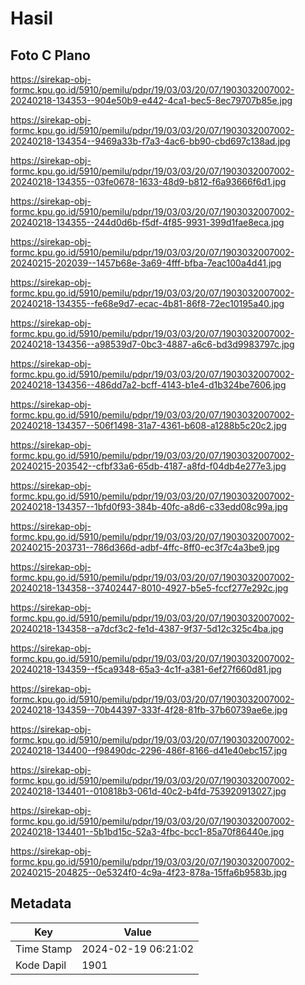 # Hasil

## Foto C Plano

https://sirekap-obj-formc.kpu.go.id/5910/pemilu/pdpr/19/03/03/20/07/1903032007002-20240218-134353--904e50b9-e442-4ca1-bec5-8ec79707b85e.jpg

https://sirekap-obj-formc.kpu.go.id/5910/pemilu/pdpr/19/03/03/20/07/1903032007002-20240218-134354--9469a33b-f7a3-4ac6-bb90-cbd697c138ad.jpg

https://sirekap-obj-formc.kpu.go.id/5910/pemilu/pdpr/19/03/03/20/07/1903032007002-20240218-134355--03fe0678-1633-48d9-b812-f6a93666f6d1.jpg

https://sirekap-obj-formc.kpu.go.id/5910/pemilu/pdpr/19/03/03/20/07/1903032007002-20240218-134355--244d0d6b-f5df-4f85-9931-399d1fae8eca.jpg

https://sirekap-obj-formc.kpu.go.id/5910/pemilu/pdpr/19/03/03/20/07/1903032007002-20240215-202039--1457b68e-3a69-4fff-bfba-7eac100a4d41.jpg

https://sirekap-obj-formc.kpu.go.id/5910/pemilu/pdpr/19/03/03/20/07/1903032007002-20240218-134355--fe68e9d7-ecac-4b81-86f8-72ec10195a40.jpg

https://sirekap-obj-formc.kpu.go.id/5910/pemilu/pdpr/19/03/03/20/07/1903032007002-20240218-134356--a98539d7-0bc3-4887-a6c6-bd3d9983797c.jpg

https://sirekap-obj-formc.kpu.go.id/5910/pemilu/pdpr/19/03/03/20/07/1903032007002-20240218-134356--486dd7a2-bcff-4143-b1e4-d1b324be7606.jpg

https://sirekap-obj-formc.kpu.go.id/5910/pemilu/pdpr/19/03/03/20/07/1903032007002-20240218-134357--506f1498-31a7-4361-b608-a1288b5c20c2.jpg

https://sirekap-obj-formc.kpu.go.id/5910/pemilu/pdpr/19/03/03/20/07/1903032007002-20240215-203542--cfbf33a6-65db-4187-a8fd-f04db4e277e3.jpg

https://sirekap-obj-formc.kpu.go.id/5910/pemilu/pdpr/19/03/03/20/07/1903032007002-20240218-134357--1bfd0f93-384b-40fc-a8d6-c33edd08c99a.jpg

https://sirekap-obj-formc.kpu.go.id/5910/pemilu/pdpr/19/03/03/20/07/1903032007002-20240215-203731--786d366d-adbf-4ffc-8ff0-ec3f7c4a3be9.jpg

https://sirekap-obj-formc.kpu.go.id/5910/pemilu/pdpr/19/03/03/20/07/1903032007002-20240218-134358--37402447-8010-4927-b5e5-fccf277e292c.jpg

https://sirekap-obj-formc.kpu.go.id/5910/pemilu/pdpr/19/03/03/20/07/1903032007002-20240218-134358--a7dcf3c2-fe1d-4387-9f37-5d12c325c4ba.jpg

https://sirekap-obj-formc.kpu.go.id/5910/pemilu/pdpr/19/03/03/20/07/1903032007002-20240218-134359--f5ca9348-65a3-4c1f-a381-6ef27f660d81.jpg

https://sirekap-obj-formc.kpu.go.id/5910/pemilu/pdpr/19/03/03/20/07/1903032007002-20240218-134359--70b44397-333f-4f28-81fb-37b60739ae6e.jpg

https://sirekap-obj-formc.kpu.go.id/5910/pemilu/pdpr/19/03/03/20/07/1903032007002-20240218-134400--f98490dc-2296-486f-8166-d41e40ebc157.jpg

https://sirekap-obj-formc.kpu.go.id/5910/pemilu/pdpr/19/03/03/20/07/1903032007002-20240218-134401--010818b3-061d-40c2-b4fd-753920913027.jpg

https://sirekap-obj-formc.kpu.go.id/5910/pemilu/pdpr/19/03/03/20/07/1903032007002-20240218-134401--5b1bd15c-52a3-4fbc-bcc1-85a70f86440e.jpg

https://sirekap-obj-formc.kpu.go.id/5910/pemilu/pdpr/19/03/03/20/07/1903032007002-20240215-204825--0e5324f0-4c9a-4f23-878a-15ffa6b9583b.jpg


## Metadata

| Key        | Value               |
| ---------- | ------------------- |
| Time Stamp | 2024-02-19 06:21:02 |
| Kode Dapil | 1901                |



